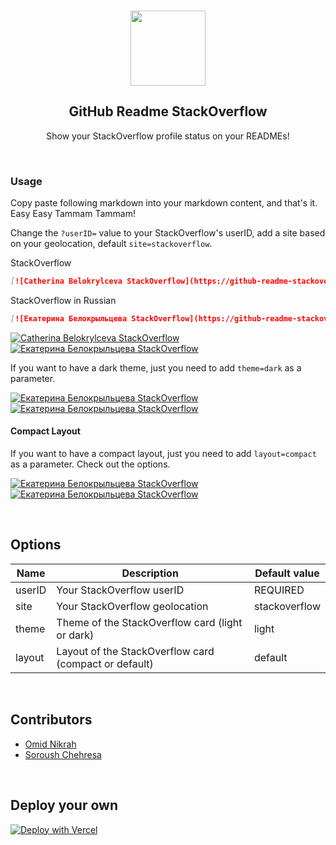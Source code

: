 <br>

<p align="center">
  <img width="120px" src="https://raw.githubusercontent.com/omidnikrah/github-readme-stackoverflow/master/stackoverflow.svg" />
  <h2 align="center">GitHub Readme StackOverflow</h2>
  <p align="center">Show your StackOverflow profile status on your READMEs!</p>
</p>

<br>

### Usage

Copy paste following markdown into your markdown content, and that's it. Easy Easy Tammam Tammam!

Change the `?userID=` value to your StackOverflow's userID, add a site based on your geolocation, default `site=stackoverflow`.

StackOverflow
```md
[![Catherina Belokrylceva StackOverflow](https://github-readme-stackoverflow-beryl.vercel.app/?userID=14475755)](https://stackoverflow.com/users/14475755/catherina-belokrylceva)
```

StackOverflow in Russian
```md
[![Екатерина Белокрыльцева StackOverflow](https://github-readme-stackoverflow-beryl.vercel.app/?userID=286391&site=ru.stackoverflow)](https://ru.stackoverflow.com/users/286391/Екатерина-Белокрыльцева)
```

[![Catherina Belokrylceva StackOverflow](https://github-readme-stackoverflow-beryl.vercel.app/?userID=14475755)](https://stackoverflow.com/users/14475755/catherina-belokrylceva)
[![Екатерина Белокрыльцева StackOverflow](https://github-readme-stackoverflow-beryl.vercel.app/?userID=286391&site=ru.stackoverflow)](https://ru.stackoverflow.com/users/286391/Екатерина-Белокрыльцева)


If you want to have a dark theme, just you need to add `theme=dark` as a parameter.

[![Екатерина Белокрыльцева StackOverflow](https://github-readme-stackoverflow-beryl.vercel.app/?userID=286391&site=ru.stackoverflow)](https://ru.stackoverflow.com/users/286391/Екатерина-Белокрыльцева)
[![Екатерина Белокрыльцева StackOverflow](https://github-readme-stackoverflow-beryl.vercel.app/?userID=286391&theme=dark&site=ru.stackoverflow)](https://ru.stackoverflow.com/users/286391/Екатерина-Белокрыльцева)

#### Compact Layout

If you want to have a compact layout, just you need to add `layout=compact` as a parameter. Check out the options.

[![Екатерина Белокрыльцева StackOverflow](https://github-readme-stackoverflow-beryl.vercel.app/?userID=286391&layout=compact&site=ru.stackoverflow)](https://ru.stackoverflow.com/users/286391/Екатерина-Белокрыльцева)
[![Екатерина Белокрыльцева StackOverflow](https://github-readme-stackoverflow-beryl.vercel.app/?userID=286391&layout=compact&theme=dark&site=ru.stackoverflow)](https://stackoverflow.com/users/6558042/omid-nikrah)


<br>

## Options
|    Name    |           Description           |        Default value       |
| ---------- | ------------------------------- | -------------------------- |
| userID     | Your StackOverflow userID            | REQUIRED                |
| site     | Your StackOverflow geolocation | stackoverflow |
| theme      | Theme of the StackOverflow card (light or dark)      | light     |
| layout     | Layout of the StackOverflow card (compact or default) | default |  
<br>

## Contributors
- [Omid Nikrah](https://github.com/omidnikrah)
- [Soroush Chehresa](https://github.com/soroushchehresa)

<br>

## Deploy your own
[![Deploy with Vercel](https://vercel.com/button)](https://vercel.com/import/git?s=https://github.com/kittychka/github-readme-stackoverflow)
